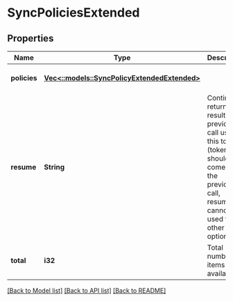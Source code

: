 # SyncPoliciesExtended

## Properties
Name | Type | Description | Notes
------------ | ------------- | ------------- | -------------
**policies** | [**Vec<::models::SyncPolicyExtendedExtended>**](SyncPolicyExtendedExtended.md) |  | [optional] [default to null]
**resume** | **String** | Continue returning results from previous call using this token (token should come from the previous call, resume cannot be used with other options). | [optional] [default to null]
**total** | **i32** | Total number of items available. | [optional] [default to null]

[[Back to Model list]](../README.md#documentation-for-models) [[Back to API list]](../README.md#documentation-for-api-endpoints) [[Back to README]](../README.md)


